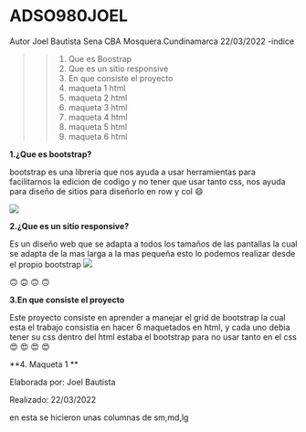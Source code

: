 # ADSO980JOEL
Autor Joel Bautista
Sena CBA Mosquera.Cundinamarca 
22/03/2022
-indice
>>1. Que es Boostrap
>>2. Que es un sitio responsive
>>3. En que consiste el proyecto
>>4. maqueta 1 html
>>5. maqueta 2 html
>>6. maqueta 3 html
>>7. maqueta 4 html
>>8. maqueta 5 html
>>9. maqueta 6 html

**1.¿Que es bootstrap?**

bootstrap es una libreria que nos ayuda a  usar herramientas para facilitarnos la edicion de codigo y no tener que usar tanto css, nos ayuda para  diseño de sitios para diseñorlo en row y col :smile:

<img src="https://www.eniun.com/wp-content/uploads/Bootstrap-descargar-instalar.png">

**2.¿Que es un sitio responsive?**

Es un diseño web que se adapta a todos los tamaños de las pantallas la cual se adapta de la mas larga a la mas pequeña esto lo podemos realizar desde el propio bootstrap
<img src="https://www.ingeniovirtual.com/wp-content/uploads/dise%C3%B1o-web-adaptable-o-adaptativo.jpg">

:upside_down_face: :upside_down_face: :upside_down_face: :upside_down_face:

**3.En que consiste el proyecto**

Este proyecto consiste en aprender a manejar el grid de bootstrap la cual esta  el trabajo consistia en hacer 6 maquetados en html, y cada uno debia tener su css dentro del html estaba el bootstrap para no usar tanto en el css :heart_eyes: :heart_eyes: :heart_eyes: :heart_eyes:

**4. Maqueta 1 **

Elaborada por: Joel Bautista

Realizado: 22/03/2022

en esta se hicieron unas columnas de sm,md,lg

